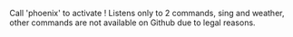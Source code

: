 Call 'phoenix' to activate !
Listens only to 2 commands, sing and weather, 
other commands are not available on Github due to legal reasons.